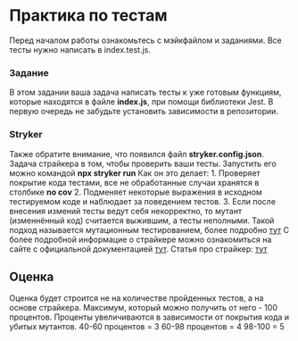 # Практика по тестам

Перед началом работы ознакомьтесь с мэйкфайлом и заданиями.
Все тесты нужно написать в index.test.js.

### Задание 

В этом задании ваша задача написать тесты к уже готовым функциям, которые находятся в файле __index.js__, при помощи библиотеки Jest. В первую очередь не забудьте установить зависимости в репозитории. 

### Stryker

Также обратите внимание, что появился файл __stryker.config.json__. Задача страйкера в том, чтобы проверить ваши тесты.
Запустить его можно командой __npx stryker run__
Как он это делает: 
    1. Проверяет покрытие кода тестами, все не обработанные случаи хранятся в столбике __no cov__
    2. Подменяет некоторые выражения в исходном тестируемом коде и наблюдает за поведением тестов.
    3. Если после внесения измений тесты ведут себя некорректно, то мутант (изменнённый код) считается выжившим, а тесты неполными.
Такой подход называется мутационным тестированием, более подробно [тут](https://habr.com/ru/articles/334394/)
С более подробной информацие о страйкере можно ознакомиться на сайте с официальной документацией [тут](https://stryker-mutator.io/docs/mutation-testing-elements/mutant-states-and-metrics/#metrics).
Статья про страйкер: [тут](https://habr.com/ru/articles/341094/)

## Оценка
Оценка будет строится не на количестве пройденных тестов, а на основе страйкера. Максимум, который можно получить от него - 100 процентов. Проценты увеличиваются в зависимости от покрытия кода и убитых мутантов.
40-60 процентов = 3
60-98 процентов = 4
98-100 = 5

